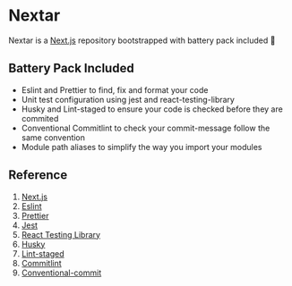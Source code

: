 # Nextar

Nextar is a [Next.js](https://nextjs.org/) repository bootstrapped with battery pack included 🔋

## Battery Pack Included
- Eslint and Prettier to find, fix and format your code
- Unit test configuration using jest and react-testing-library
- Husky and Lint-staged to ensure your code is checked before they are commited
- Conventional Commitlint to check your commit-message follow the same convention
- Module path aliases to simplify the way you import your modules

## Reference
1. [Next.js](https://nextjs.org/)
2. [Eslint](https://eslint.org/)
3. [Prettier](https://prettier.io/)
4. [Jest](https://jestjs.io/)
5. [React Testing Library](https://testing-library.com/docs/react-testing-library/intro/)
6. [Husky](https://typicode.github.io/husky/#/)
7. [Lint-staged](https://github.com/okonet/lint-staged#readme)
8. [Commitlint](https://commitlint.js.org/#/)
9. [Conventional-commit](https://www.conventionalcommits.org/en/v1.0.0/)
